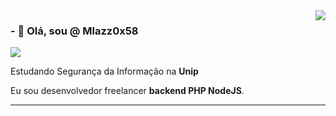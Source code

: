 <img align='right' src="https://github-readme-stats.vercel.app/api?username=mlazz0x58&show_icons=true&title_color=008000&text_color=228B22&icon_color=32CD32&bg_color=f8efd4&cache_seconds=2300">

### - 👋 Olá, sou @ Mlazz0x58

<img src="https://img.shields.io/static/v1?label=Overview&message=Michel+Lazzarin&color=f8efd4&style=for-the-badge&logo=GitHub">

<p>

Estudando Segurança da Informação na **Unip**<br/>

Eu sou desenvolvedor freelancer **backend PHP NodeJS**.


</p>
<hr>
